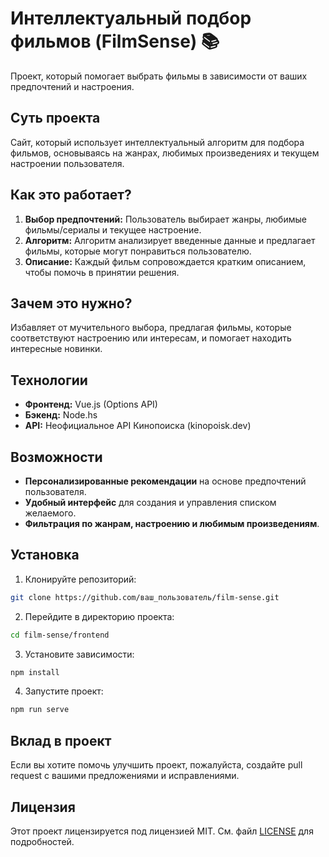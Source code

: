 # Интеллектуальный подбор фильмов (FilmSense) 📚

Проект, который помогает выбрать фильмы в зависимости от ваших предпочтений и настроения.

## Суть проекта

Сайт, который использует интеллектуальный алгоритм для подбора фильмов, основываясь на жанрах, любимых произведениях и текущем настроении пользователя.

## Как это работает?

1. **Выбор предпочтений:** Пользователь выбирает жанры, любимые фильмы/сериалы и текущее настроение.
2. **Алгоритм:** Алгоритм анализирует введенные данные и предлагает фильмы, которые могут понравиться пользователю.
3. **Описание:** Каждый фильм сопровождается кратким описанием, чтобы помочь в принятии решения.

## Зачем это нужно?

Избавляет от мучительного выбора, предлагая фильмы, которые соответствуют настроению или интересам, и помогает находить интересные новинки.

## Технологии

- **Фронтенд:** Vue.js (Options API)
- **Бэкенд:** Node.hs
- **API:** Неофициальное API Кинопоиска (kinopoisk.dev)

## Возможности

- **Персонализированные рекомендации** на основе предпочтений пользователя.
- **Удобный интерфейс** для создания и управления списком желаемого.
- **Фильтрация по жанрам, настроению и любимым произведениям**.

## Установка

1. Клонируйте репозиторий:

```bash
git clone https://github.com/ваш_пользователь/film-sense.git
```

2. Перейдите в директорию проекта:

```bash
cd film-sense/frontend
```

3. Установите зависимости:

```bash
npm install
```

4. Запустите проект:

```bash
npm run serve
```

## Вклад в проект

Если вы хотите помочь улучшить проект, пожалуйста, создайте pull request с вашими предложениями и исправлениями.

## Лицензия

Этот проект лицензируется под лицензией MIT. См. файл [LICENSE](LICENSE) для подробностей.
